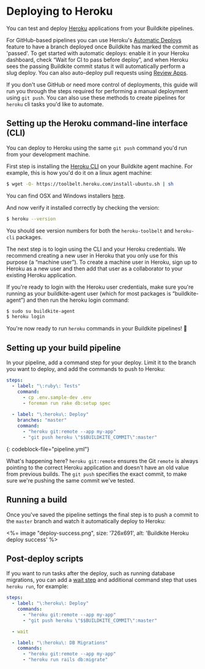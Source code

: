# Deploying to Heroku

You can test and deploy [Heroku](https://heroku.com/) applications from your Buildkite pipelines.

For GitHub-based pipelines you can use Heroku's [Automatic Deploys](https://devcenter.heroku.com/articles/github-integration) feature to have a branch deployed once Buildkite has marked the commit as 'passed'. To get started with automatic deploys: enable it in your Heroku dashboard, check “Wait for CI to pass before deploy”, and when Heroku sees the passing Buildkite commit status it will automatically perform a slug deploy. You can also auto-deploy pull requests using [Review Apps](https://devcenter.heroku.com/articles/github-integration-review-apps).

If you don't use GitHub or need more control of deployments, this guide will run you through the steps required for performing a manual deployment using `git push`. You can also use these methods to create pipelines for `heroku` cli tasks you'd like to automate.


## Setting up the Heroku command-line interface (CLI)

You can deploy to Heroku using the same `git push` command you'd run from your development machine.

First step is installing the [Heroku CLI](https://devcenter.heroku.com/articles/heroku-command-line) on your Buildkite agent machine. For example, this is how you'd do it on a linux agent machine:

```bash
$ wget -O- https://toolbelt.heroku.com/install-ubuntu.sh | sh
```

You can find OSX and Windows installers [here](https://devcenter.heroku.com/articles/heroku-command-line#download-and-install).

And now verify it installed correctly by checking the version:

```bash
$ heroku --version
```

You should see version numbers for both the `heroku-toolbelt` and `heroku-cli` packages.

The next step is to login using the CLI and your Heroku credentials. We recommend creating a new user in Heroku that you only use for this purpose (a “machine user”). To create a machine user in Heroku, sign up to Heroku as a new user and then add that user as a collaborator to your existing Heroku application.

If you're ready to login with the Heroku user credentials, make sure you're running as your buildkite-agent user (which for most packages is “buildkite-agent”) and then run the heroku login command:

```bash
$ sudo su buildkite-agent
$ heroku login
```

You're now ready to run `heroku` commands in your Buildkite pipelines! :tada:

## Setting up your build pipeline

In your pipeline, add a command step for your deploy. Limit it to the branch you want to deploy, and add the commands to push to Heroku:

```yaml
steps:
  - label: "\:ruby\: Tests"
    command:
      - cp .env.sample-dev .env
      - foreman run rake db:setup spec
      
  - label: "\:heroku\: Deploy"
    branches: "master"
    command:
      - "heroku git:remote --app my-app"
      - "git push heroku \"$$BUILDKITE_COMMIT\":master"
```
{: codeblock-file="pipeline.yml"}

What's happening here? `heroku git:remote` ensures the Git `remote` is always pointing to the correct Heroku application and doesn't have an old value from previous builds. The `git push` specifies the exact commit, to make sure we're pushing the same commit we've tested.

## Running a build

Once you've saved the pipeline settings the final step is to push a commit to the `master` branch and watch it automatically deploy to Heroku:

<%= image "deploy-success.png", size: '726x691', alt: 'Buildkite Heroku deploy success' %>

## Post-deploy scripts

If you want to run tasks after the deploy, such as running database migrations, you can add a [wait step](/docs/pipelines/wait-step) and additional command step that uses `heroku run`, for example:

```yaml
steps:
  - label: "\:heroku\: Deploy"
    commands:
      - "heroku git:remote --app my-app"
      - "git push heroku \"$$BUILDKITE_COMMIT\":master"

  - wait

  - label: "\:heroku\: DB Migrations"
    commands:
      - "heroku git:remote --app my-app"
      - "heroku run rails db:migrate"
```
